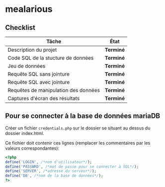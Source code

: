 # mealarious

## Checklist

| Tâche                                | État        |
| ------------------------------------ | ----------- |
| Description du projet                | **Terminé** |
| Code SQL de la stucture de données   | **Terminé** |
| Jeu de données                       | **Terminé** |
| Requête SQL sans jointure            | **Terminé** |
| Requête SQL avec jointure            | **Terminé** |
| Requêtes de manipulation des données | **Terminé** |
| Captures d'écran des résultats       | **Terminé** |




## Pour se connecter à la base de données mariaDB

Créer un fichier `credentials.php` sur le dossier
se situant au dessus du dossier index.html.

Ce fichier doit contenir ces lignes
(remplacer les commentaires par les valeurs correspondantes):

```php
<?php
define('LOGIN', /*nom d'utilisateur*/);
define('PASSWRD', /*mot de passe pour se connecter à SQL*/);
define('SERVER', /*adresse du serveur*/);
define('DB', /*nom de la base de données*/);
?>
```

